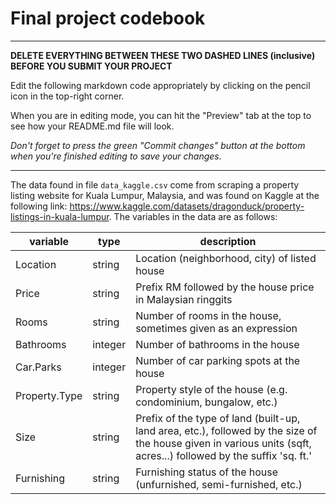 # Final project codebook 

--------
**DELETE EVERYTHING BETWEEN THESE TWO DASHED LINES (inclusive) BEFORE YOU SUBMIT YOUR PROJECT**

Edit the following markdown code appropriately by clicking on the pencil icon in the top-right corner. 

When you are in editing mode, you can hit the "Preview" tab at the top to see how your README.md file will look. 

*Don't forget to press the green "Commit changes" button at the bottom when you're finished editing to save your changes.*

---------

The data found in file `data_kaggle.csv` come from scraping a property listing website for Kuala Lumpur, Malaysia, and was found on Kaggle at the following link: https://www.kaggle.com/datasets/dragonduck/property-listings-in-kuala-lumpur. The variables in the data are as follows:


| variable | type | description |
|----------|------|-------------|
| Location | string | Location (neighborhood, city) of listed house |
| Price | string | Prefix RM followed by the house price in Malaysian ringgits |
| Rooms | string | Number of rooms in the house, sometimes given as an expression |
| Bathrooms | integer | Number of bathrooms in the house |
| Car.Parks | integer | Number of car parking spots at the house |
| Property.Type | string | Property style of the house (e.g. condominium, bungalow, etc.) |
| Size | string | Prefix of the type of land (built-up, land area, etc.), followed by the size of the house given in various units (sqft, acres...)       followed by the suffix 'sq. ft.' |
| Furnishing | string | Furnishing status of the house (unfurnished, semi-furnished, etc.) |
